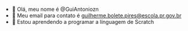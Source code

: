 - 👋 Olá, meu nome é @GuiAntoniozn
- 👀 Meu email para contato é guilherme.bolete.pires@escola.pr.gov.br
- 🌱 Estou aprendendo a programar a línguagem de Scratch
 


<!---
GuiAntoniozn/GuiAntoniozn is a ✨ special ✨ repository because its `README.md` (this file) appears on your GitHub profile.
You can click the Preview link to take a look at your changes.
--->
